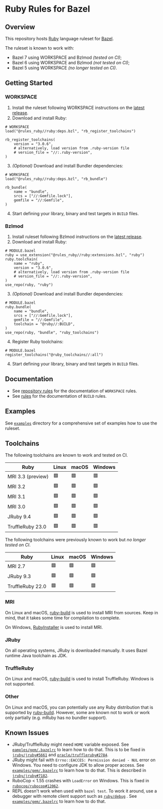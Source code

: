 # Ruby Rules for Bazel

## Overview

This repository hosts [Ruby][1] language ruleset for [Bazel][2].

The ruleset is known to work with:

- Bazel 7 using WORKSPACE and Bzlmod *(tested on CI)*;
- Bazel 6 using WORKSPACE and Bzlmod *(not tested on CI)*;
- Bazel 5 using WORKSPACE *(no longer tested on CI)*.

## Getting Started

### WORKSPACE

1. Install the ruleset following WORKSPACE instructions on the [latest release][13].
2. Download and install Ruby:

```bazel
# WORKSPACE
load("@rules_ruby//ruby:deps.bzl", "rb_register_toolchains")

rb_register_toolchains(
    version = "3.0.6",
    # alternatively, load version from .ruby-version file
    # version_file = "//:.ruby-version",
)
```

3. *(Optional)* Download and install Bundler dependencies:

```bazel
# WORKSPACE
load("@rules_ruby//ruby:deps.bzl", "rb_bundle")

rb_bundle(
    name = "bundle",
    srcs = ["//:Gemfile.lock"],
    gemfile = "//:Gemfile",
)
```

4. Start defining your library, binary and test targets in `BUILD` files.

### Bzlmod

1. Install ruleset following Bzlmod instructions on the [latest release][13].
2. Download and install Ruby:

```bazel
# MODULE.bazel
ruby = use_extension("@rules_ruby//ruby:extensions.bzl", "ruby")
ruby.toolchain(
    name = "ruby",
    version = "3.0.6",
    # alternatively, load version from .ruby-version file
    # version_file = "//:.ruby-version",
)
use_repo(ruby, "ruby")
```

3. _(Optional)_ Download and install Bundler dependencies:

```bazel
# MODULE.bazel
ruby.bundle(
    name = "bundle",
    srcs = ["//:Gemfile.lock"],
    gemfile = "//:Gemfile",
    toolchain = "@ruby//:BUILD",
)
use_repo(ruby, "bundle", "ruby_toolchains")
```

4. Register Ruby toolchains:

```bazel
# MODULE.bazel
register_toolchains("@ruby_toolchains//:all")
```

4. Start defining your library, binary and test targets in `BUILD` files.

## Documentation

- See [repository rules][3] for the documentation of `WORKSPACE` rules.
- See [rules][4] for the documentation of `BUILD` rules.

## Examples

See [`examples`][14] directory for a comprehensive set of examples how to use the ruleset.

## Toolchains

The following toolchains are known to work and tested on CI.

| Ruby              | Linux | macOS | Windows |
|-------------------|-------|-------|---------|
| MRI 3.3 (preview) | 🟩    | 🟩    | 🟥      |
| MRI 3.2           | 🟩    | 🟩    | 🟩      |
| MRI 3.1           | 🟩    | 🟩    | 🟩      |
| MRI 3.0           | 🟩    | 🟩    | 🟩      |
| JRuby 9.4         | 🟩    | 🟩    | 🟩      |
| TruffleRuby 23.0  | 🟩    | 🟩    | 🟥      |

The following toolchains were previously known to work but *no longer tested on CI*.

| Ruby             | Linux | macOS | Windows |
|------------------|-------|-------|---------|
| MRI 2.7          | 🟩    | 🟩    | 🟩      |
| JRuby 9.3        | 🟩    | 🟩    | 🟩      |
| TruffleRuby 22.0 | 🟩    | 🟩    | 🟥      |

### MRI

On Linux and macOS, [ruby-build][5] is used to install MRI from sources.
Keep in mind, that it takes some time for compilation to complete.

On Windows, [RubyInstaller][6] is used to install MRI.

### JRuby

On all operating systems, JRuby is downloaded manually.
It uses Bazel runtime Java toolchain as JDK.

### TruffleRuby

On Linux and macOS, [ruby-build][5] is used to install TruffleRuby.
Windows is not supported.

### Other

On Linux and macOS, you can potentially use any Ruby distribution that is supported by [ruby-build][5].
However, some are known not to work or work only partially (e.g. mRuby has no bundler support).

## Known Issues

* JRuby/TruffleRuby might need `HOME` variable exposed.
  See [`eamples/gem/.bazelrc`][7] to learn how to do that.
  This is to be fixed in [`jruby/jruby#5661`][9] and [`oracle/truffleruby#2784`][10].
* JRuby might fail with `Errno::EACCES: Permission denied - NUL` error on Windows.
  You need to configure JDK to allow proper access.
  See [`examples/gem/.bazelrc`][7] to learn how to do that.
  This is described in [`jruby/jruby#7182`][11].
* RuboCop < 1.55 crashes with `LoadError` on Windows.
  This is fixed in [`rubocop/rubocop#12062`][12].
* REPL doesn't work when used with `bazel test`.
  To work it around, use a debugger with remote client support such as [`ruby/debug`][8] .
  See [`examples/gem/.bazelrc`][7] to learn how to do that.

[1]: https://www.ruby-lang.org
[2]: https://bazel.build
[3]: docs/repository_rules.md
[4]: docs/rules.md
[5]: https://github.com/rbenv/ruby-build
[6]: https://rubyinstaller.org
[7]: examples/gem/.bazelrc
[8]: https://github.com/ruby/debug
[9]: https://github.com/jruby/jruby/issues/5661
[10]: https://github.com/oracle/truffleruby/issues/2784
[11]: https://github.com/jruby/jruby/issues/7182#issuecomment-1112953015
[12]: https://github.com/rubocop/rubocop/pull/12062
[13]: https://github.com/bazel-contrib/rules_ruby/releases/tag/v0.3.0
[14]: examples/
